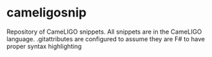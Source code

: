 # cameligosnip

Repository of CameLIGO snippets.
All snippets are in the CameLIGO language.
.gitattributes are configured to assume they are F# to have proper syntax highlighting
